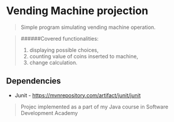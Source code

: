 # Vending Machine projection #

> Simple program simulating vending machine operation.

> ######Covered functionalities:
> 1. displaying possible choices,
> 2. counting value of coins inserted to machine,
> 3. change calculation.

## Dependencies
- Junit - https://mvnrepository.com/artifact/junit/junit

>Projec implemented as a part of my Java course in Software Development Academy

